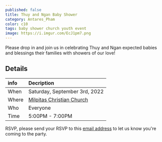 ```yaml
---
published: false
title: Thuy and Ngan Baby Shower
category: Antares_Pham
color: c10
tags: baby shower church youth event
image: https://i.imgur.com/EcJ1pm7.png
---
```

Please drop in and join us in celebrating Thuy and Ngan expected babies and blessings their families with showers of our love!
<!--more-->
## Details

info | Decription
:--- | :---
When | Saturday, September 3rd, 2022
Where | [Milpitas Christian Church]
Who | Everyone
Time | 5:00PM - 7:00PM

RSVP, please send your RSVP to this [email address] to let us know you're coming to the party.

[Milpitas Christian Church]: https://goo.gl/maps/Zy32Su252Kz7T7i69
[email address]: RSVP@thienky.com
